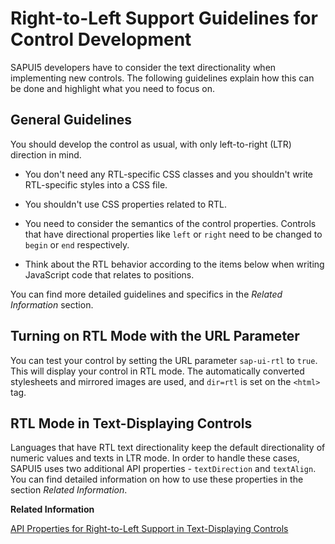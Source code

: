 <!-- loioc69c61d7c9bc4514b9479b3998f61ef6 -->

# Right-to-Left Support Guidelines for Control Development

SAPUI5 developers have to consider the text directionality when implementing new controls. The following guidelines explain how this can be done and highlight what you need to focus on.



## General Guidelines

You should develop the control as usual, with only left-to-right \(LTR\) direction in mind.

-   You don't need any RTL-specific CSS classes and you shouldn't write RTL-specific styles into a CSS file.

-   You shouldn't use CSS properties related to RTL.

-   You need to consider the semantics of the control properties. Controls that have directional properties like `left` or `right` need to be changed to `begin` or `end` respectively.

-   Think about the RTL behavior according to the items below when writing JavaScript code that relates to positions.


You can find more detailed guidelines and specifics in the *Related Information* section.



## Turning on RTL Mode with the URL Parameter

You can test your control by setting the URL parameter `sap-ui-rtl` to `true`. This will display your control in RTL mode. The automatically converted stylesheets and mirrored images are used, and `dir=rtl` is set on the `<html>` tag.



## RTL Mode in Text-Displaying Controls

Languages that have RTL text directionality keep the default directionality of numeric values and texts in LTR mode. In order to handle these cases, SAPUI5 uses two additional API properties - `textDirection` and `textAlign`. You can find detailed information on how to use these properties in the section *Related Information*.

**Related Information**  


[API Properties for Right-to-Left Support in Text-Displaying Controls](../05_Developing_Apps/api-properties-for-right-to-left-support-in-text-displaying-controls-7e7cd0a.md "Languages with right-to-left (RTL) text directionality keep the default directionality of numeric values and texts in left-to-right (LTR) mode. To ensure correct handling, two API properties have been introduced - textDirection and textAlign.")

